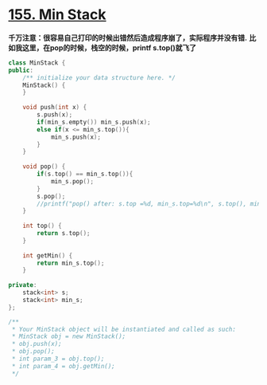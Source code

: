 # [155. Min Stack](https://leetcode.com/problems/min-stack/)
**千万注意：很容易自己打印的时候出错然后造成程序崩了，实际程序并没有错.**
**比如我这里，在pop的时候，栈空的时候，printf s.top()就飞了**

```C++
class MinStack {
public:
    /** initialize your data structure here. */
    MinStack() {
    }
    
    void push(int x) {
        s.push(x);
        if(min_s.empty()) min_s.push(x);
        else if(x <= min_s.top()){
            min_s.push(x);
        }
    }
    
    void pop() {
        if(s.top() == min_s.top()){
            min_s.pop();
        }
        s.pop();
        //printf("pop() after: s.top =%d, min_s.top=%d\n", s.top(), min_s.top());
    }
    
    int top() {
        return s.top();
    }
    
    int getMin() {
        return min_s.top();
    }
    
private:
    stack<int> s;
    stack<int> min_s;
};

/**
 * Your MinStack object will be instantiated and called as such:
 * MinStack obj = new MinStack();
 * obj.push(x);
 * obj.pop();
 * int param_3 = obj.top();
 * int param_4 = obj.getMin();
 */
```
